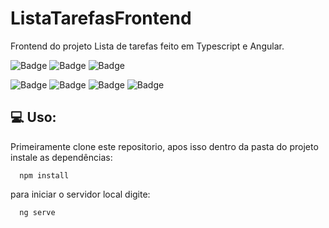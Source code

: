 # ListaTarefasFrontend

Frontend do projeto Lista de tarefas feito em Typescript e Angular.

![Badge](https://img.shields.io/badge/Node-v12.18.3-success?style=plastic&logo=Node.js) ![Badge](https://img.shields.io/badge/Angular-v10.0.12-red?style=plastic&logo=Angular) ![Badge](https://img.shields.io/badge/Bootstrap-v4.5.2-blueviolet?style=plastic&logo=Bootstrap)

![Badge](https://img.shields.io/github/issues/LeonardoCruzx/ListaTarefasFrontend?style=plastic) ![Badge](https://img.shields.io/github/forks/LeonardoCruzx/ListaTarefasFrontend?style=plastic) ![Badge](https://img.shields.io/github/stars/LeonardoCruzx/ListaTarefasFrontend?style=plastic) ![Badge](https://img.shields.io/github/license/LeonardoCruzx/ListaTarefasFrontend?style=plastic)


## 💻 Uso:<br>
Primeiramente clone este repositorio,
apos isso dentro da pasta do projeto instale as dependências:
```
  npm install
```
para iniciar o servidor local digite:
```
  ng serve
```